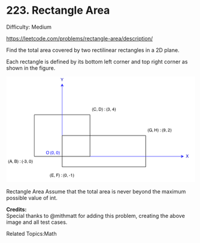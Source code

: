 # 223. Rectangle Area

Difficulty: Medium

https://leetcode.com/problems/rectangle-area/description/

Find the total area covered by two rectilinear rectangles in a 2D plane.

Each rectangle is defined by its bottom left corner and top right corner as shown in the figure.

![alt text](rectangle_area.png)

Rectangle Area
Assume that the total area is never beyond the maximum possible value of int.

**Credits:**  
Special thanks to @mithmatt for adding this problem, creating the above image and all test cases.

Related Topics:Math
